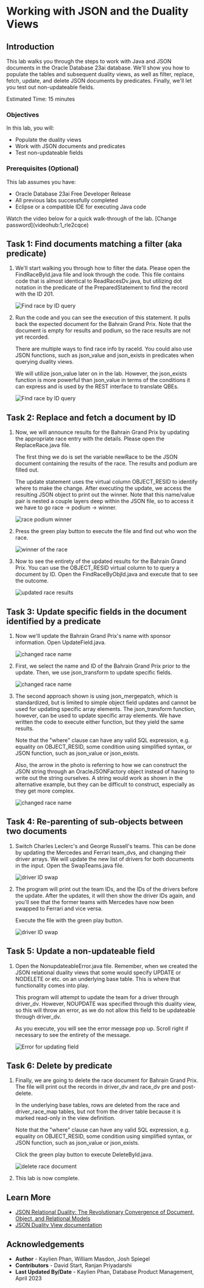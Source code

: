 # Working with JSON and the Duality Views

## Introduction

This lab walks you through the steps to work with Java and JSON documents in the Oracle Database 23ai database. We'll show you how to populate the tables and subsequent duality views, as well as filter, replace, fetch, update, and delete JSON documents by predicates. Finally, we'll let you test out non-updateable fields. 

Estimated Time: 15 minutes

### Objectives

In this lab, you will:
* Populate the duality views
* Work with JSON documents and predicates
* Test non-updateable fields

### Prerequisites (Optional)

This lab assumes you have:
* Oracle Database 23ai Free Developer Release
* All previous labs successfully completed
* Eclipse or a compatible IDE for executing Java code

<if type="livelabs">
Watch the video below for a quick walk-through of the lab. 
[Change password](videohub:1_rle2cqce)
</if>

## Task 1: Find documents matching a filter (aka predicate)

1. We'll start walking you through how to filter the data. Please open the FindRaceById.java file and look through the code. This file contains code that is almost identical to ReadRacesDv.java, but utilizing dot notation in the predicate of the PreparedStatement to find the record with the ID 201.

    ![Find race by ID query](images/find-race-by-id.png)

2. Run the code and you can see the execution of this statement. It pulls back the expected document for the Bahrain Grand Prix. Note that the document is empty for results and podium, so the race results are not yet recorded.

    There are multiple ways to find race info by raceId. You could also use JSON functions, such as json\_value and json\_exists in predicates when querying duality views. 
    
    We will utilize json\_value later on in the lab. However, the json\_exists function is more powerful than json\_value in terms of the conditions it can express and is used by the REST interface to translate QBEs.

    ![Find race by ID query](images/find-race-by-id-output.png)


## Task 2: Replace and fetch a document by ID

1. Now, we will announce results for the Bahrain Grand Prix by updating the appropriate race entry with the details. Please open the ReplaceRace.java file.

    The first thing we do is set the variable newRace to be the JSON document containing the results of the race. The results and podium are filled out.

    The update statement uses the virtual column OBJECT\_RESID to identify where to make the change. After executing the update, we access the resulting JSON object to print out the winner. Note that this name/value pair is nested a couple layers deep within the JSON file, so to access it we have to go race -> podium -> winner.

    ![race podium winner](images/nested-winner.png)

2. Press the green play button to execute the file and find out who won the race. 

    ![winner of the race](images/replace-race.png)

3. Now to see the entirety of the updated results for the Bahrain Grand Prix. You can use the OBJECT\_RESID virtual column to to query a document by ID. Open the FindRaceByObjId.java and execute that to see the outcome.

    ![updated race results](images/find-by-obj-id.png)


## Task 3: Update specific fields in the document identified by a predicate

1. Now we'll update the Bahrain Grand Prix's name with sponsor information. Open UpdateField.java. 

    ![changed race name](images/update-field.png)

2. First, we select the name and ID of the Bahrain Grand Prix prior to the update. Then, we use json\_transform to update specific fields. 

    ![changed race name](images/update-field-transform.png)

3. The second approach shown is using json_mergepatch, which is standardized, but is limited to simple object field updates and cannot be used for updating specific array elements. The json\_transform function, however, can be used to update specific array elements. We have written the code to execute either function, but they yield the same results.
    
    Note that the "where" clause can have any valid SQL expression, e.g. equality on OBJECT\_RESID, some condition using simplified syntax, or JSON function, such as json\_value or json\_exists.

    Also, the arrow in the photo is referring to how we can construct the JSON string through an OracleJSONFactory object instead of having to write out the string ourselves. A string would work as shown in the alternative example, but they can be difficult to construct, especially as they get more complex.

    ![changed race name](images/update-field-mergepatch.png)

## Task 4: Re-parenting of sub-objects between two documents
1. Switch Charles Leclerc's and George Russell's teams. This can be done by updating the Mercedes and Ferrari team_dvs, and changing their driver arrays. We will update the new list of drivers for both documents in the input. Open the SwapTeams.java file.

    ![driver ID swap](images/swap-docs.png)

1. The program will print out the team IDs, and the IDs of the drivers before the update. After the updates, it will then show the driver IDs again, and you'll see that the former teams with Mercedes have now been swapped to Ferrari and vice versa.

    Execute the file with the green play button.

    ![driver ID swap](images/swap-docs-output.png)



## Task 5: Update a non-updateable field

1. Open the NonupdateableError.java file. Remember, when we created the JSON relational duality views that some would specify UPDATE or NODELETE or etc. on an underlying base table. This is where that functionality comes into play. 
    
    This program will attempt to update the team for a driver through driver\_dv. However, NOUPDATE was specified through this duality view, so this will throw an error, as we do not allow this field to be updateable through driver_dv.

    As you execute, you will see the error message pop up. Scroll right if necessary to see the entirety of the message.

    ![Error for updating field](images/nonupdateable.png)



## Task 6: Delete by predicate

1. Finally, we are going to delete the race document for Bahrain Grand Prix. The file will print out the records in driver\_dv and race\_dv pre and post-delete.

    In the underlying base tables, rows are deleted from the race and driver\_race\_map tables, but not from the driver table because it is marked read-only in the view definition. 

    Note that the "where" clause can have any valid SQL expression, e.g. equality on OBJECT\_RESID, some condition using simplified syntax, or JSON function, such as json\_value or json\_exists.

    Click the green play button to execute DeleteById.java.

    ![delete race document](images/delete.png)

2. This lab is now complete.

## Learn More

* [JSON Relational Duality: The Revolutionary Convergence of Document, Object, and Relational Models](https://blogs.oracle.com/database/post/json-relational-duality-app-dev)
* [JSON Duality View documentation](http://docs.oracle.com)

## Acknowledgements
* **Author** - Kaylien Phan, William Masdon, Josh Spiegel
* **Contributors** - David Start, Ranjan Priyadarshi
* **Last Updated By/Date** - Kaylien Phan, Database Product Management, April 2023
